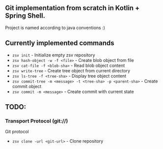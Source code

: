 ## Git implementation from scratch in Kotlin + Spring Shell.
Project is named according to java conventions :)

## Currently implemented commands

- `zsv init` - Initialize empty zsv repository
- `zsv hash-object -w -f <file>` - Create blob object from file
- `zsv cat-file -f <blob-sha>` - Read blob object content
- `zsv write-tree` - Create tree object from current directory
- `zsv ls-tree -f <tree-sha>` - Display tree object content
- `zsv commit-tree -m <message> -t <tree-sha> -p <parent-sha>` - Create commit object
- `zsv commit -m <message>` - Create commit with current state


## TODO:
### Transport Protocol (git://)
Git protocol
- `zsv clone -url <git-url>` - Clone repository
